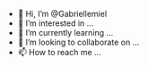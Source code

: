 - 👋 Hi, I’m @Gabriellemiel
- 👀 I’m interested in ...
- 🌱 I’m currently learning ...
- 💞️ I’m looking to collaborate on ...
- 📫 How to reach me ...

<!---
Gabriellemiel/Gabriellemiel is a ✨ special ✨ repository because its `README.md` (this file) appears on your GitHub profile.
You can click the Preview link to take a look at your changes.
--->
